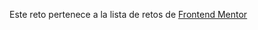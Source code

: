 

Este reto pertenece a la lista de retos de [Frontend Mentor](https://www.frontendmentor.io/dashboard)
